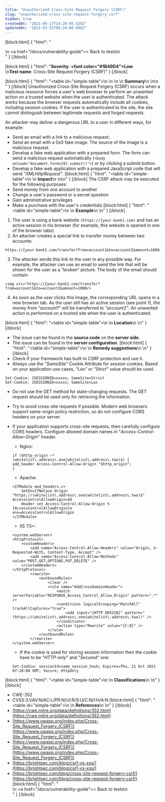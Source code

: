 ```yaml
---
title: "Unauthorized Cross-Site Request Forgery (CSRF)"
slug: "unauthorized-cross-site-request-forgery-csrf"
hidden: true
createdAt: "2021-09-17T14:20:45.526Z"
updatedAt: "2022-03-31T09:24:08.996Z"
---
```

[block:html]
{
  "html": "<div>\n  <a href=\"/docs/vulnerability-guide\">< Back to tests</a>\n</div>"
}
[/block]

[block:html]
{
  "html": "<b>Severity</b>: <b><font color=\"#1B49D4\">Low</font></b><br>\n<b>Test name</b>: Cross-Site Request Forgery (CSRF)"
}
[/block]

[block:html]
{
  "html": "<table id=\"simple-table\">\n   <style>\n #simple-table {\n    border-collapse: separate;\n    width: 100%;\n    display: block;\n    display: table;\n  }\n#simple-table th {\n    padding: 1.5%;\n    text-align: left;\n    vertical-align: text-top;\n    background-color: #B2D6DA;\n  </style>\n  <body>\n    <tr>\n        <th><strong>Summary</strong></th>\n    </tr>\n</table>\n  </body>"
}
[/block]
Unauthorized Cross-Site Request Forgery (CSRF) occurs when a malicious resource forces a user's web browser to perform an unwanted action on a trusted website when the user is authenticated. The attack works because the browser requests automatically include all cookies, including session cookies. If the user is authenticated to the site, the site cannot distinguish between legitimate requests and forged requests.

An attacker may deliver a dangerous URL to a user in different ways, for example:
* Send an email with a link to a malicious request.
* Send an email with a 0x0 fake image. The source of the image is a malicious request.
* Develop a fake web application with a prepared form. The form can send a malicious request automatically (`<body onload="document.forms[0].submit()">`) or by clicking a submit button.
* Develop a fake web application with a prepared JavaScript code that will send _"XMLHttpRequest"_.
[block:html]
{
  "html": "<table id=\"simple-table\">\n    <tr>\n        <th><strong>Impact</strong></th>\n    </tr>\n</table>\n"
}
[/block]
The CSRF attack may be executed for the following purposes:
* Send money from one account to another
* Change a user's password or a secret question
* Gain administrative privileges
* Make a purchase with the user's credentials
[block:html]
{
  "html": "<table id=\"simple-table\">\n    <tr>\n        <th><strong>Example</strong></th>\n    </tr>\n</table>"
}
[/block]
1. The user is using a bank website `(https://{your-bank}.com)` and has an active session in his browser (for example, this website is opened in one of the browser tabs).
2. An attacker creates a special link to transfer money between two accounts:

```
https://{your-bank}.com/transfer?from=account1&to=account2&amount=1000
```
3. The attacker sends this link to the user in any possible way. For example, the attacker can use an email to send the link that will be shown for the user as a “broken" picture. The body of the email should contain:

```
<img src="https://{your-bank}.com/transfer?from=account1&to=account2&amount=1000/>
```
4. As soon as the user clicks this image, the corresponding URL opens in a new browser tab. As the user still has an active session (see point 1), the money from _"account1"_ will be transferred to _"account2"_. An unwanted action is performed on a trusted site when the user is authenticated.

[block:html]
{
  "html": "<table id=\"simple-table\">\n    <tr>\n        <th><strong>Location</strong></th>\n    </tr>\n</table>"
}
[/block]
* The issue can be found in the **source code** on the **server side**.
* The issue can be found in the **server configuration**.
[block:html]
{
  "html": "<table id=\"simple-table\">\n    <tr>\n        <th><strong>Remedy suggestions</strong></th>\n    </tr>\n</table>"
}
[/block]
* Check if your framework has built-in CSRF protection and use it.
* Always use the _"SameSite"_ Cookie Attribute for session cookies. Based on your application use cases, _"Lax"_ or _"Strict"_ value should be used.

```
Set-Cookie: JSESSIONID=xxxxx; SameSite=Strict
Set-Cookie: JSESSIONID=xxxxx; SameSite=Lax
```
* Do not use the GET method for state-changing requests. The GET request should be used only for retrieving the information.
* Try to avoid cross-site requests if possible. Modern web browsers support same-origin policy restriction, so do not configure CORS headers on your server.
* If your application supports cross-site requests, then carefully configure CORS headers. Configure allowed domain names in "_Access-Control-Allow-Origin_" header.
    * Nginx: 
    ```
    if ($http_origin ~* (whitelist\.address\.one|whitelist\.address\.two)$) {
    add_header Access-Control-Allow-Origin "$http_origin";
    }
    ```

    * Apache:
    ```
    <IfModule mod_headers.c>
        SetEnvIfNoCase Origin "https://(whitelist\.address\.one|whitelist\.address\.two)$" 
    AccessControlAllowOrigin=$0
        Header set Access-Control-Allow-Origin %{AccessControlAllowOrigin}e 
    env=AccessControlAllowOrigin
    </IfModule>
    ```
    * IIS 7.5+:
    ```
    <system.webServer>
    <httpProtocol>
        <customHeaders>
            <add name="Access-Control-Allow-Headers" value="Origin, X-Requested-With, Content-Type, Accept" />
            <add name="Access-Control-Allow-Methods" value="POST,GET,OPTIONS,PUT,DELETE" />
        </customHeaders>
    </httpProtocol>
            <rewrite>            
                <outboundRules>
                    <clear />                
                    <rule name="AddCrossDomainHeader">
                        <match serverVariable="RESPONSE_Access_Control_Allow_Origin" pattern=".*" />
                        <conditions logicalGrouping="MatchAll" trackAllCaptures="true">
                            <add input="{HTTP_ORIGIN}" pattern="(https://(whitelist\.address\.one|whitelist\.address\.two))" />
                        </conditions>
                        <action type="Rewrite" value="{C:0}" />
                    </rule>           
                </outboundRules>
            </rewrite>
    </system.webServer>
     ```

    * If the cookie is used for storing session information then the cookie have to be "_HTTP-only_" and "_Secured_" one:
    ```
    Set-Cookie: sessionId=some_session_hash; Expires=Thu, 21 Oct 2021 07:28:00 GMT; Secure; HttpOnly
    ```
[block:html]
{
  "html": "<table id=\"simple-table\">\n    <tr>\n        <th><strong>Classifications</strong></th>\n    </tr>\n</table>"
}
[/block]
* CWE-352
* CVSS:3.1/AV:N/AC:L/PR:N/UI:R/S:U/C:N/I:H/A:N 
[block:html]
{
  "html": "<table id=\"simple-table\">\n    <tr>\n        <th><strong>References</strong></th>\n    </tr>\n</table>"
}
[/block]
* [https://cwe.mitre.org/data/definitions/352.html](https://cwe.mitre.org/data/definitions/352.html)
* [https://www.owasp.org/index.php/Cross-Site_Request_Forgery_(CSRF)](https://www.owasp.org/index.php/Cross-Site_Request_Forgery_(CSRF))
* [https://www.owasp.org/index.php/Cross-Site_Request_Forgery_(CSRF)](https://www.owasp.org/index.php/Cross-Site_Request_Forgery_(CSRF))
* [https://brightsec.com/blog/csrf-vs-xss/](https://brightsec.com/blog/csrf-vs-xss/)
* [https://brightsec.com/blog/cross-site-request-forgery-csrf/](https://brightsec.com/blog/cross-site-request-forgery-csrf/)
[block:html]
{
  "html": "<div>\n  <a href=\"/docs/vulnerability-guide\">< Back to tests</a>\n</div>"
}
[/block]